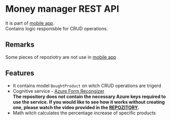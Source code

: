 # Money manager REST API

It is part of [mobile app](https://github.com/Hajdukson/enginering-project-mobile).  
Contains logic responisble for CRUD operations.  

## Remarks

Some pieces of repoziotry are not use in [mobile app](https://github.com/Hajdukson/enginering-project-mobile)

## Features

* It contains model `BoughtProduct` on witch CRUD operations are trigerd 
* Cognitive service - [Azure Form Recongizer](https://learn.microsoft.com/en-gb/azure/applied-ai-services/form-recognizer/?view=form-recog-3.0.0)  
**The repository does not contain the necessary Azure keys required to use the service. If you would like to see how it works without creating one, please watch the video provided in the [REPOZITORY](https://github.com/Hajdukson/enginering-project-mobile).**
* Math witch calculates the percentage increase of specific products

